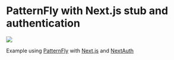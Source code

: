 # PatternFly with Next.js stub and authentication

[<img src="https://github.com/wojta/patternfly-next-js-stub/actions/workflows/node.js.yml/badge.svg">](https://github.com/wojta/patternfly-next-js-stub/actions/workflows/node.js.yml)

Example using [PatternFly](https://www.patternfly.org/) with [Next.js](https://nextjs.org/) and [NextAuth](https://next-auth.js.org/)
